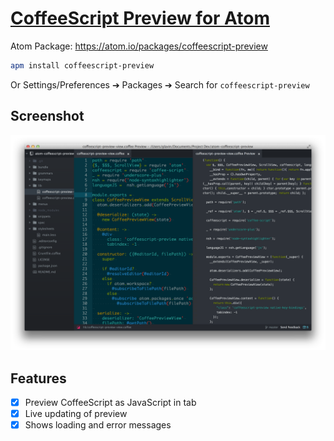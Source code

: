 # [CoffeeScript Preview for Atom](https://github.com/Glavin001/atom-coffeescript-preview)

Atom Package: https://atom.io/packages/coffeescript-preview

```bash
apm install coffeescript-preview
```

Or Settings/Preferences ➔ Packages ➔ Search for `coffeescript-preview`

## Screenshot

![screenshot](https://raw.githubusercontent.com/Glavin001/atom-coffeescript-preview/master/screenshot.png)

## Features

- [x] Preview CoffeeScript as JavaScript in tab
- [x] Live updating of preview
- [x] Shows loading and error messages

[npm]: https://www.npmjs.org/package/generator-atom-package
[atom-doc]: https://atom.io/docs/latest/creating-a-package "Official documentation"
